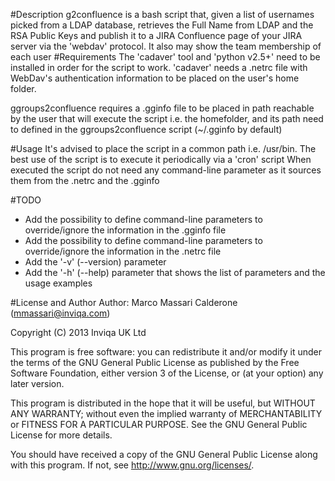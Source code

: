 #Description
g2confluence is a bash script that, given a list of usernames picked from a LDAP database, retrieves the Full Name from LDAP and the RSA Public Keys and publish it to a JIRA Confluence page of your JIRA server via the 'webdav' protocol.
It also may show the team membership of each user
#Requirements
The 'cadaver' tool and 'python v2.5+' need to be installed in order for the script to work.
'cadaver' needs a .netrc file with WebDav's authentication information to be placed on the user's home folder.

ggroups2confluence requires a .gginfo file to be placed in path reachable by the user that will execute the script i.e. the homefolder, and its path need to defined in the ggroups2confluence script (~/.gginfo by default)

#Usage
It's advised to place the script in a common path i.e. /usr/bin.
The best use of the script is to execute it periodically via a 'cron' script
When executed the script do not need any command-line parameter as it sources them from the .netrc and the .gginfo

#TODO
- Add the possibility to define command-line parameters to override/ignore the information in the .gginfo file
- Add the possibility to define command-line parameters to override/ignore the information in the .netrc file
- Add the '-v' (--version) parameter
- Add the '-h' (--help) parameter that shows the list of parameters and the usage examples

#License and Author
Author: Marco Massari Calderone (mmassari@inviqa.com)

Copyright (C) 2013 Inviqa UK Ltd

This program is free software: you can redistribute it and/or modify it under the terms of the GNU General Public License as published by the Free Software Foundation, either version 3 of the License, or (at your option) any later version.

This program is distributed in the hope that it will be useful, but WITHOUT ANY WARRANTY; without even the implied warranty of MERCHANTABILITY or FITNESS FOR A PARTICULAR PURPOSE. See the GNU General Public License for more details.

You should have received a copy of the GNU General Public License along with this program. If not, see http://www.gnu.org/licenses/.

